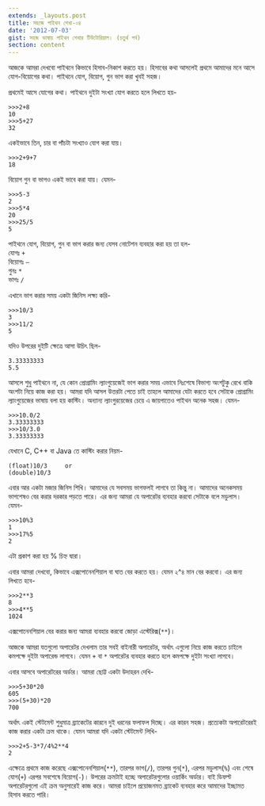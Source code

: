 ```yaml
---
extends: _layouts.post
title: সহজে পাইথন শেখা-০৪
date: '2012-07-03'
gist: সহজ ভাষায় পাইথন শেখার টিউটোরিয়াল। (চতুর্থ পর্ব)
section: content
---
```


আজকে আমরা দেখবো পাইথনে কিভাবে হিসাব-নিকাশ করতে হয়। হিসাবের কথা আসলেই প্রথমে আমাদের মনে আসে যোগ-বিয়োগের কথা। পাইথনে যোগ, বিয়োগ, গুন ভাগ করা খুবই সহজ।

প্রথমেই আসে যোগের কথা। পাইথনে দুইটা সংখ্যা যোগ করতে হলে লিখতে হয়-

```
>>>2+8
10
>>>5+27
32
```

একইভাবে তিন, চার বা পাঁচটা সংখ্যাও যোগ করা যায়।

```
>>>2+9+7
18
```

বিয়োগ গুন বা ভাগও একই ভাবে করা যায়। যেমন-

```
>>>5-3
2
>>>5*4
20
>>>25/5
5
```

পাইথনে যোগ, বিয়োগ, গুন বা ভাগ করার জন্য যেসব নোটেশন ব্যবহার করা হয় তা হল-<br>
যোগঃ `+`<br>
বিয়োগঃ `–`<br>
গুনঃ `*`<br>
ভাগঃ `/`

এখানে ভাগ করার সময় একটা জিনিস লক্ষ্য করি-

```
>>>10/3
3
>>>11/2
5
```

যদিও উপরের দুইটি ক্ষেত্রে আসা উচিৎ ছিল-

```
3.33333333
5.5
```

আসলে শুধু পাইথনে না, যে কোন প্রোগ্রামিং ল্যাংগুয়েজেই ভাগ করার সময় এভাবে নিঃশেষে বিভাগ্য অংশটুকু রেখে বাকি অংশটা নিয়ে কাজ করা হয়। আমরা যদি আসল উত্তরটা পেতে চাই তাহলে আমাদের যেটা করতে হবে সেটাকে প্রোগ্রামিং ল্যাংগুয়েজের ভাষায় বলা হয় কাস্টিং। অন্যান্য ল্যাংগুরয়েজের চেয়ে এ জায়গাতেও পাইথন অনেক সহজ। যেমন-

```
>>>10.0/2
3.33333333
>>>10/3.0
3.33333333
```

যেখানে C, C++ বা Java তে কাস্টিং করার নিয়ম-

```
(float)10/3     or
(double)10/3
```

এবার আর একটা মজার জিনিস শিখি। আমাদের যে সবসময় ভাগফলই লাগবে তা কিন্তু না। আমাদের অনেকসময় ভাগশেষও বের করার দরকার পড়তে পারে। এর জন্য আমরা যে অপারেটর ব্যবহার করবো সেটাকে বলে মডুলাস। যেমন-

```
>>>10%3
1
>>>17%5
2
```

এটা প্রকাশ করা হয় % চিহ্ন দ্বারা।

এবার আমরা দেখবো, কিভাবে এক্সপোনেনশিয়াল বা ঘাত বের করতে হয়। যেমন ২^৪ মান বের করবো। এর জন্য লিখতে হবে-

```
>>>2**3
8
>>>4**5
1024
```

এক্সপোনেনশিয়াল বের করার জন্য আমরা ব্যবহার করবো জোড়া এস্টেরিক্স(`**`)।

আজকে আমরা যতগুলো অপারেটর দেখলাম তার সবই বাইনারী অপারেটর, অর্থাৎ এগুলো নিয়ে কাজ করতে চাইলে কমপক্ষে দুইটা অপারেন্ড লাগবে। যেমন `+` বা `*` অপারেটর ব্যবহার করতে হলে কমপক্ষে দুইটা সংখ্যা লাগবে।

এবার আসবে অপারেটরের অর্ডার। আমরা ছোট্ট একটা উদাহরন দেখি-

```
>>>5+30*20
605
>>>(5+30)*20
700
```

অর্থাৎ একই স্টেটমেন্ট শুধুমাত্র ব্র্যাকেটের কারনে দুই ধরনের ফলাফল দিচ্ছে। এর কারন সহজ। প্রত্যেকটা অপারেটরেরই কাজ করার একটা ক্রম থাকে। যেমন আমরা যদি একটা স্টেটমেন্ট লিখি-

```
>>>2+5-3*7/4%2**4
2
```

এক্ষেত্রে প্রথমে কাজ করেছে এক্সপোনেনশিয়াল(`**`), তারপর ভাগ(`/`), তারপর গুন(`*`), এরপর মডুলাস(`%`) এবং শেষে যোগ(`+`) এরপর সবশেষে বিয়োগ(`-`)। উপরের ক্রমটাই হচ্ছে অপারেটরগুলোর ওয়ার্কিং অর্ডার। বাই ডিফল্ট অপারেটরগুলো এই ক্রম অনুসারেই কাজ করে। আমরা চাইলে প্রয়োজনমত ব্র্যাকেট ব্যবহার করে আমাদের ইচ্ছামত হিসাব করতে পারি।
